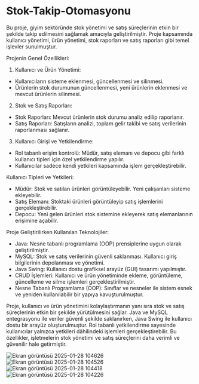 # Stok-Takip-Otomasyonu
Bu proje, giyim sektöründe stok yönetimi ve satış süreçlerinin etkin bir şekilde takip edilmesini sağlamak amacıyla geliştirilmiştir. Proje kapsamında kullanıcı yönetimi, ürün yönetimi, stok raporları ve satış raporları gibi temel işlevler sunulmuştur.

Projenin Genel Özellikleri:

1. Kullanıcı ve Ürün Yönetimi:
- Kullanıcıların sisteme eklenmesi, güncellenmesi ve silinmesi.
- Ürünlerin stok durumunun güncellenmesi, yeni ürünlerin eklenmesi ve mevcut ürünlerin silinmesi.

2. Stok ve Satış Raporları:
- Stok Raporları: Mevcut ürünlerin stok durumu analiz edilip raporlanır.
- Satış Raporları: Satışların analizi, toplam gelir takibi ve satış verilerinin raporlanması sağlanır.

3. Kullanıcı Girişi ve Yetkilendirme:
- Rol tabanlı erişim kontrolü: Müdür, satış elemanı ve depocu gibi farklı kullanıcı tipleri için özel yetkilendirme yapılır.
- Kullanıcılar sadece kendi yetkileri kapsamında işlem gerçekleştirebilir.

Kullanıcı Tipleri ve Yetkileri:
- Müdür: Stok ve satılan ürünleri görüntüleyebilir. Yeni çalışanları sisteme ekleyebilir.
- Satış Elemanı: Stoktaki ürünleri görüntüleyip satış işlemlerini gerçekleştirebilir.
- Depocu: Yeni gelen ürünleri stok sistemine ekleyerek satış elemanlarının erişimine açabilir.

Proje Geliştirilirken Kullanılan Teknolojiler:
- Java: Nesne tabanlı programlama (OOP) prensiplerine uygun olarak geliştirilmiştir.
- MySQL: Stok ve satış verilerinin güvenli saklanması. Kullanıcı giriş bilgilerinin depolanması ve yönetimi.
- Java Swing: Kullanıcı dostu grafiksel arayüz (GUI) tasarımı yapılmıştır.
- CRUD İşlemleri: Kullanıcı ve ürün yönetiminde ekleme, görüntüleme, güncelleme ve silme işlemleri gerçekleştirilmiştir.
- Nesne Tabanlı Programlama (OOP): Sınıflar ve nesneler ile sistem esnek ve yeniden kullanılabilir bir yapıya kavuşturulmuştur.

Proje, kullanıcı ve ürün yönetimini kolaylaştırmanın yanı sıra stok ve satış süreçlerinin etkin bir şekilde yürütülmesini sağlar. Java ve MySQL entegrasyonu ile veriler güvenli şekilde saklanırken, Java Swing ile kullanıcı dostu bir arayüz oluşturulmuştur. Rol tabanlı yetkilendirme sayesinde kullanıcılar yalnızca yetkileri dâhilindeki işlemleri gerçekleştirebilir. Bu özellikler, işletmelerin stok yönetimi ve satış süreçlerini daha verimli ve güvenilir hale getirmiştir.

![Ekran görüntüsü 2025-01-28 104626](https://github.com/user-attachments/assets/b7aff919-27b9-48d2-83d9-9c48cfc43ee2)
![Ekran görüntüsü 2025-01-28 104526](https://github.com/user-attachments/assets/cf77f7a3-3dd1-4859-858b-61fb00ab897a)
![Ekran görüntüsü 2025-01-28 104418](https://github.com/user-attachments/assets/b4c72f50-ee81-4a0b-b4a0-4486651a911e)
![Ekran görüntüsü 2025-01-28 104226](https://github.com/user-attachments/assets/3c124c35-03ad-407e-af4d-2857ff4643bd)
